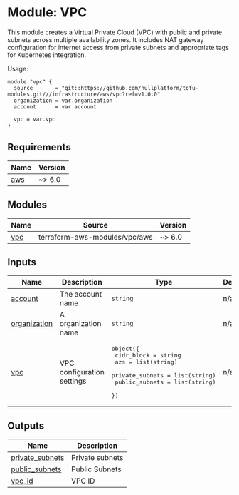 # Module: VPC

This module creates a Virtual Private Cloud (VPC) with public and private subnets across multiple availability zones. It includes NAT gateway configuration for internet access from private subnets and appropriate tags for Kubernetes integration.

Usage:

```hcl
module "vpc" {
  source       = "git::https://github.com/nullplatform/tofu-modules.git///infrastructure/aws/vpc?ref=v1.0.0"
  organization = var.organization
  account      = var.account

  vpc = var.vpc
}
```

<!-- BEGIN_TF_DOCS -->
## Requirements

| Name | Version |
|------|---------|
| <a name="requirement_aws"></a> [aws](#requirement\_aws) | ~> 6.0 |

## Modules

| Name | Source | Version |
|------|--------|---------|
| <a name="module_vpc"></a> [vpc](#module\_vpc) | terraform-aws-modules/vpc/aws | ~> 6.0 |

## Inputs

| Name | Description | Type | Default | Required |
|------|-------------|------|---------|:--------:|
| <a name="input_account"></a> [account](#input\_account) | The account name | `string` | n/a | yes |
| <a name="input_organization"></a> [organization](#input\_organization) | A organization name | `string` | n/a | yes |
| <a name="input_vpc"></a> [vpc](#input\_vpc) | VPC configuration settings | <pre>object({<br/>    cidr_block      = string<br/>    azs             = list(string)<br/>    private_subnets = list(string)<br/>    public_subnets  = list(string)<br/>  })</pre> | n/a | yes |

## Outputs

| Name | Description |
|------|-------------|
| <a name="output_private_subnets"></a> [private\_subnets](#output\_private\_subnets) | Private subnets |
| <a name="output_public_subnets"></a> [public\_subnets](#output\_public\_subnets) | Public Subnets |
| <a name="output_vpc_id"></a> [vpc\_id](#output\_vpc\_id) | VPC ID |
<!-- END_TF_DOCS -->